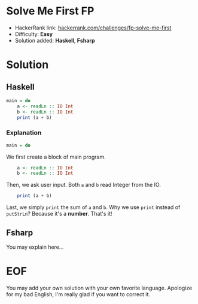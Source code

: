 # Solve Me First FP
- HackerRank link: [hackerrank.com/challenges/fp-solve-me-first](https://www.hackerrank.com/challenges/fp-solve-me-first)
- Difficulty: **Easy**
- Solution added: **Haskell**, **Fsharp**

# Solution
## Haskell
```haskell
main = do
    a <- readLn :: IO Int
    b <- readLn :: IO Int
    print (a + b)
```
### Explanation
```haskell
main = do
```
We first create a block of main program.

```haskell
    a <- readLn :: IO Int
    b <- readLn :: IO Int
```
Then, we ask user input. Both `a` and `b` read Integer from the IO.

```haskell
    print (a + b)
```
Last, we simply `print` the sum of `a` and `b`. Why we use `print` instead of `putStrLn`? Because it's a **number**. That's it!

## Fsharp
You may explain here...

# EOF
You may add your own solution with your own favorite language.
Apologize for my bad English, I'm really glad if you want to correct it.
